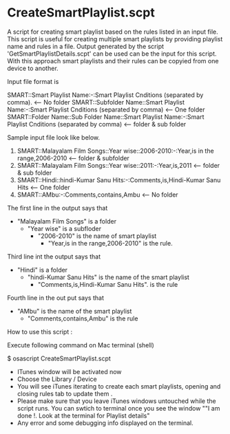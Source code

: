# CreateSmartPlaylist.scpt

A script for creating smart playlist based on the rules listed in an input file. This script is useful for creating multiple
smart playlists by providing playlist name and rules in a file. Output generated by the script 'GetSmartPlaylistDetails.scpt' can be used
 can be the input for this script. With this approach  smart playlists and their rules can be copyied from one device
to another.

Input file format is 

SMART::Smart Playlist Name:-:Smart Playlist Cnditions (separated by comma). <-- No folder
SMART::Subfolder Name::Smart Playlist Name:-:Smart Playlist Cnditions (separated by comma) <-- One folder
SMART::Folder Name::Sub Folder Name::Smart Playlist Name:-:Smart Playlist Cnditions (separated by comma) <-- folder & sub folder


Sample input file look like below.

1. SMART::Malayalam Film Songs::Year wise::2006-2010:-:Year,is in the range,2006-2010 <-- folder & subfolder
1. SMART::Malayalam Film Songs::Year wise::2011:-:Year,is,2011 <-- folder & sub folder
1. SMART::Hindi::hindi-Kumar Sanu Hits:-:Comments,is,Hindi-Kumar Sanu Hits <-- One folder
1. SMART::AMbu:-:Comments,contains,Ambu <-- No folder

The first line in the output says that 
- "Malayalam Film Songs" is a folder
   - "Year wise" is a subfloder
     - "2006-2010" is the name of smart playlist
        - "Year,is in the range,2006-2010" is the rule.
 
Third line int the output says that
 - "Hindi" is a folder
   - "hindi-Kumar Sanu Hits" is the name of the smart playlist
      - "Comments,is,Hindi-Kumar Sanu Hits". is the rule

Fourth line in the out put says that
- "AMbu" is the name of the smart playlist
   - "Comments,contains,Ambu" is the rule

How to use this script :

Execute following command on Mac terminal (shell)

$ osascript CreateSmartPlaylist.scpt <full path to input file list>
- ITunes window will be activated now 
- Choose the Library / Device
- You will see iTunes iterating to create each smart playlists, opening and closing rules tab to update them .
- Please make sure that you leave iTunes windows untouched while the script runs.  You can swtich to terminal once you see the window ""I am done !. Look at the terminal for Playlist details"
- Any error and some debugging info displayed on the terminal.
